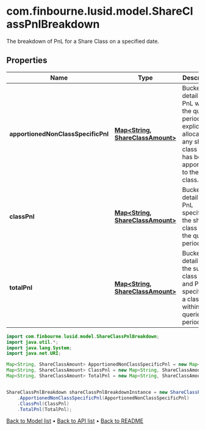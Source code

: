 # com.finbourne.lusid.model.ShareClassPnlBreakdown
The breakdown of PnL for a Share Class on a specified date.

## Properties

Name | Type | Description | Notes
------------ | ------------- | ------------- | -------------
**apportionedNonClassSpecificPnl** | [**Map&lt;String, ShareClassAmount&gt;**](ShareClassAmount.md) | Bucket of detail for PnL within the queried period not explicitly allocated to any share class but has been apportioned to the share class. | [default to Map<String, ShareClassAmount>]
**classPnl** | [**Map&lt;String, ShareClassAmount&gt;**](ShareClassAmount.md) | Bucket of detail for PnL specific to the share class within the queried period. | [default to Map<String, ShareClassAmount>]
**totalPnl** | [**Map&lt;String, ShareClassAmount&gt;**](ShareClassAmount.md) | Bucket of detail for the sum of class PnL and PnL not specific to a class within the queried period. | [default to Map<String, ShareClassAmount>]

```java
import com.finbourne.lusid.model.ShareClassPnlBreakdown;
import java.util.*;
import java.lang.System;
import java.net.URI;

Map<String, ShareClassAmount> ApportionedNonClassSpecificPnl = new Map<String, ShareClassAmount>();
Map<String, ShareClassAmount> ClassPnl = new Map<String, ShareClassAmount>();
Map<String, ShareClassAmount> TotalPnl = new Map<String, ShareClassAmount>();


ShareClassPnlBreakdown shareClassPnlBreakdownInstance = new ShareClassPnlBreakdown()
    .ApportionedNonClassSpecificPnl(ApportionedNonClassSpecificPnl)
    .ClassPnl(ClassPnl)
    .TotalPnl(TotalPnl);
```


[Back to Model list](../README.md#documentation-for-models) &#8226; [Back to API list](../README.md#documentation-for-api-endpoints) &#8226; [Back to README](../README.md)
